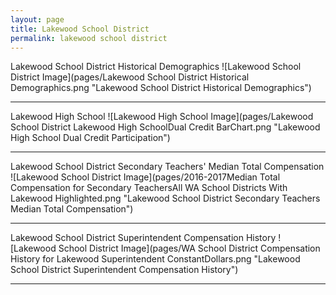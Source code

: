 ```yaml
---
layout: page
title: Lakewood School District
permalink: lakewood school district
---
```



Lakewood School District Historical Demographics
![Lakewood School District Image](pages/Lakewood School District Historical Demographics.png "Lakewood School District Historical Demographics")

___

Lakewood High School
![Lakewood High School Image](pages/Lakewood School District Lakewood High SchoolDual Credit BarChart.png "Lakewood High School Dual Credit Participation")

___

Lakewood School District Secondary Teachers' Median Total Compensation
![Lakewood School District Image](pages/2016-2017Median Total Compensation for Secondary TeachersAll WA School Districts With Lakewood Highlighted.png "Lakewood School District Secondary Teachers Median Total Compensation")

___

Lakewood School District Superintendent Compensation History
![Lakewood School District Image](pages/WA School District Compensation History for Lakewood Superintendent ConstantDollars.png "Lakewood School District Superintendent Compensation History")

___

